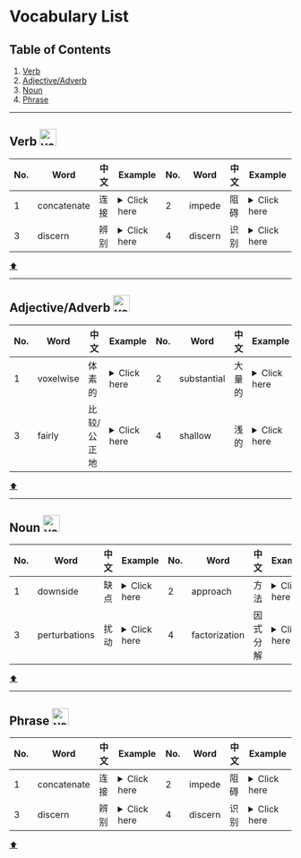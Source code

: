 <div id="top"></div>

# Vocabulary List

## Table of Contents
1. [Verb](#verb)
2. [Adjective/Adverb](#adjectiveadverb)
3. [Noun](#noun)
4. [Phrase](#phrase)

---

<div id="verb"></div>

## Verb <img src="https://github.com/user-attachments/assets/ca1f3964-4e92-4839-afb8-70cf4703244d" alt="verb" width="30"/>


| No. | Word|中文 | Example|  No. | Word |中文|Example|  
| --- | --- | --- | ---    | ---  | ---  |---| ---   |  
| 1   | concatenate|连接| <details><summary>Click here</summary> *`concatenate the object prediction probability vector with region features.`*  Oscar: Object-Semantics Aligned Pre-training for Vision-Language Tasks, 2020.</details>        | 2   | impede|阻碍| <details><summary>Click here</summary> *`Collectively, these impede the conventional use of deep learning.`*  Deep Learning for Whole Slide Image Analysis: An Overview 2019.</details> |
| 3   | discern    |辨别| <details><summary>Click here</summary> *`we provide a multi-dimensional framework synthesizing what is known about DT and discern two important thematical patterns.`* A Systematic Review of the Literature on Digital Transformation: Insights and Implications for Strategy and Organizational Change, 2020.</details>                  | 4   | discern    |识别| <details><summary>Click here</summary> *`and use the insights we glean from this to justify the empirically excellent performance of focal loss.`*  Calibrating Deep Neural Networks using Focal Loss, 2020.</details> |

<a href="#top" class="btn btn-primary btn-sm"> ⬆️ </a>

---

<div id="adjectiveadverb"></div> 


## Adjective/Adverb <img src="https://github.com/user-attachments/assets/e0d26a69-739c-4976-9381-2a45b9fcac96" alt="verb" width="30"/>
| No. | Word|中文 | Example|  No. | Word |中文|Example|  
| --- | --- | --- | ---    | ---  | ---  |---| ---   |  
| 1   | voxelwise |体素的| <details><summary>Click here</summary> *`We made a voxelwise comparison between the activity maps generated using the proposed method.`*  Generation of PET Attenuation Map for Whole-Body Time-of-Flight 18F-FDG PET/MRI Using a Deep Neural Network Trained with Simultaneously Reconstructed Activity and Attenuation Maps, 2019.</details>        | 2   | substantial |大量的| <details><summary>Click here</summary> *`Our experiments show that this architecture yields substantial improvements on dense prediction tasks.`*  Vision Transformers for Dense Prediction 2021.</details> |
| 3   | fairly     |比较/公正地| <details><summary>Click here</summary> *`such that future contributions can be compared fairly and objectively with existing architectures.`* A Fair Comparison of Graph Neural Networks for Graph Classification, 2019.</details>                  | 4   | shallow     |浅的| <details><summary>Click here</summary> *` a distinction that is particularly relevant for choosing between deep and shallow feature maps.`*  A Unifying Review of Deep and Shallow Anomaly Detection, 2020.</details> |

<a href="#top" class="btn btn-primary btn-sm"> ⬆️ </a>

---

<div id="noun"></div>

## Noun <img src="https://github.com/user-attachments/assets/ae345407-6d7f-4d3c-941c-076dfd384cac" alt="verb" width="30"/>
| No. | Word|中文 | Example|  No. | Word |中文|Example|  
| --- | --- | --- | ---    | ---  | ---  |---| ---   |  
| 1   | downside |缺点| <details><summary>Click here</summary> *`hus addressing the downside of previous methods.`*  BEVFusion: A Simple and Robust LiDAR-Camera Fusion Framework, 2022.</details>  | 2   | approach |方法| <details><summary>Click here</summary> *`hence, approaches for deep learning from private training data.`*  MixMatch: A Holistic Approach to Semi-Supervised Learning, 2019.</details> |
| 3   | perturbations     |扰动| <details><summary>Click here</summary> *`by introducing the concept of extremal perturbations.`* Understanding Deep Networks via Extremal Perturbations and Smooth Masks, 2019.</details>   | 4 | factorization     |因式分解| <details><summary>Click here</summary> *`developed a solution to the unsupervised concept discovery problem by using matrix factorizations in the latent spaces of neural networks.`*  CRAFT: Concept Recursive Activation FacTorization for Explainability, 2022.</details> |

<a href="#top" class="btn btn-primary btn-sm"> ⬆️ </a>

---

<div id="phrase"></div>

## Phrase <img src="https://github.com/user-attachments/assets/589fe477-e4cf-4e00-a5fe-029932cb754b" alt="verb" width="30"/>
| No. | Word|中文 | Example|  No. | Word |中文|Example|  
| --- | --- | --- | ---    | ---  | ---  |---| ---   |  
| 1   | concatenate|连接| <details><summary>Click here</summary> *`concatenate the object prediction probability vector with region features.`*  Oscar: Object-Semantics Aligned Pre-training for Vision-Language Tasks, 2020.</details>        | 2   | impede|阻碍| <details><summary>Click here</summary> *`Collectively, these impede the conventional use of deep learning.`*  Deep Learning for Whole Slide Image Analysis: An Overview 2019.</details> |
| 3   | discern    |辨别| <details><summary>Click here</summary> *`we provide a multi-dimensional framework synthesizing what is known about DT and discern two important thematical patterns.`* A Systematic Review of the Literature on Digital Transformation: Insights and Implications for Strategy and Organizational Change, 2020.</details>                  | 4   | discern    |识别| <details><summary>Click here</summary> *`and use the insights we glean from this to justify the empirically excellent performance of focal loss.`*  Calibrating Deep Neural Networks using Focal Loss, 2020.</details> |

<a href="#top" class="btn btn-primary btn-sm"> ⬆️ </a>

<div id="bottom"></div>
